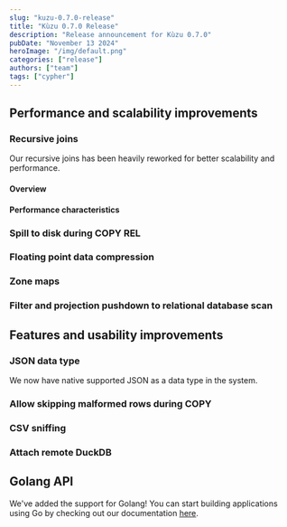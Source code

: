 ```yaml
---
slug: "kuzu-0.7.0-release"
title: "Kùzu 0.7.0 Release"
description: "Release announcement for Kùzu 0.7.0"
pubDate: "November 13 2024"
heroImage: "/img/default.png"
categories: ["release"]
authors: ["team"]
tags: ["cypher"]
---
```


## Performance and scalability improvements
### Recursive joins
Our recursive joins has been heavily reworked for better scalability and performance.

#### Overview

#### Performance characteristics

### Spill to disk during COPY REL

### Floating point data compression

### Zone maps

### Filter and projection pushdown to relational database scan

## Features and usability improvements
### JSON data type
We now have native supported JSON as a data type in the system.

### Allow skipping malformed rows during COPY

### CSV sniffing

### Attach remote DuckDB

## Golang API
We've added the support for Golang! You can start building applications using Go by checking out our documentation  [here](https://docs.kuzudb.com/client-apis/go/).
